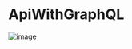 # ApiWithGraphQL

![image](https://github.com/tiagoalmeidadarosa/ApiWithGraphQL/assets/20598266/caf8006d-5694-4068-add1-e3660483dc9c)
